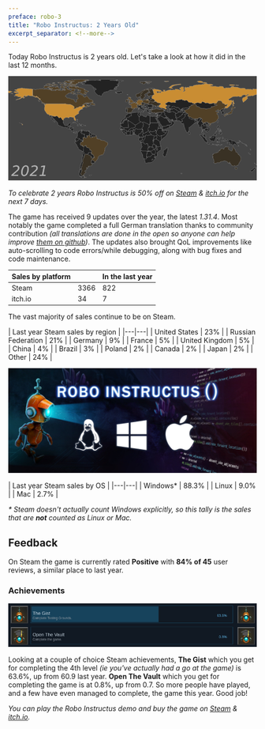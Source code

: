 ```yaml
---
preface: robo-3
title: "Robo Instructus: 2 Years Old"
excerpt_separator: <!--more-->
---
```

Today Robo Instructus is 2 years old. Let's take a look at how it did in the last 12 months.

![](/assets/2021-07-16/heatmap.png "Steam sales heatmap")
<!--more-->

_To celebrate 2 years Robo Instructus is 50% off on [Steam](https://store.steampowered.com/app/1032170) & [itch.io](https://bigabgames.itch.io/robo-instructus) for the next 7 days._

The game has received 9 updates over the year, the latest _1.31.4_. Most notably the game completed a full German translation thanks to community contribution _(all translations are done in the open so anyone can help improve [them on github](https://github.com/big-ab-games/robo-instructus-translation))_.
The updates also brought QoL improvements like auto-scrolling to code errors/while debugging, along with bug fixes and code maintenance.

| Sales by platform |  | In the last year |
|---|---|---|
| Steam | 3366 | 822 |
| itch.io | 34 | 7 |

The vast majority of sales continue to be on Steam.

| Last year Steam sales by region |
|---|---|
| United States | 23% |
| Russian Federation | 21% |
| Germany | 9% |
| France | 5% |
| United Kingdom | 5% |
| China | 4% |
| Brazil | 3% |
| Poland | 2% |
| Canada | 2% |
| Japan | 2% |
| Other | 24% |

![](/assets/2020-07-16/os.jpg)

| Last year Steam sales by OS |
|---|---|
| Windows* | 88.3% |
| Linux | 9.0% |
| Mac | 2.7% |

_* Steam doesn't actually count Windows explicitly, so this tally is the sales that are **not** counted as Linux or Mac._

## Feedback
On Steam the game is currently rated **Positive** with **84% of 45** user reviews, a similar place to last year.

### Achievements
![](/assets/2021-07-16/cheevos.png "It's still hard")

Looking at a couple of choice Steam achievements, **The Gist** which you get for completing the 4th level _(ie you've actually had a go at the game)_ is 63.6%, up from 60.9 last year. **Open The Vault** which you get for completing the game is at 0.8%, up from 0.7. So more people have played, and a few have even managed to complete, the game this year. Good job!

_You can play the Robo Instructus demo and buy the game on [Steam](https://store.steampowered.com/app/1032170) & [itch.io](https://bigabgames.itch.io/robo-instructus)._